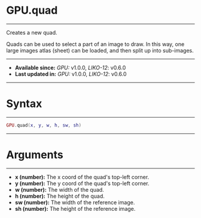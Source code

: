 # GPU.quad
---

Creates a new quad.

Quads can be used to select a part of an image to draw. In this way, one large images atlas (sheet) can be loaded, and then split up into sub-images.

---

* **Available since:** _GPU:_ v1.0.0, _LIKO-12_: v0.6.0
* **Last updated in:** _GPU:_ v1.0.0, _LIKO-12_: v0.6.0

---
# Syntax
---

```lua
GPU.quad(x, y, w, h, sw, sh)
```

---
# Arguments
---

* **x (number):** The x coord of the quad's top-left corner.
* **y (number):** The y coord of the quad's top-left corner.
* **w (number):** The width of the quad.
* **h (number):** The height of the quad.
* **sw (number):** The width of the reference image.
* **sh (number):** The height of the reference image.

